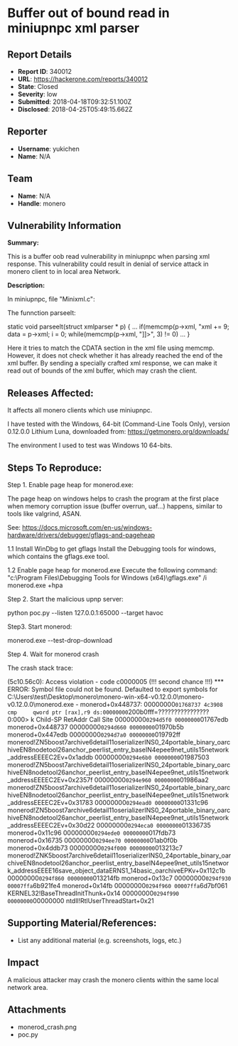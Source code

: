 # Buffer out of bound read in miniupnpc xml parser 

## Report Details
- **Report ID**: 340012
- **URL**: https://hackerone.com/reports/340012
- **State**: Closed
- **Severity**: low
- **Submitted**: 2018-04-18T09:32:51.100Z
- **Disclosed**: 2018-04-25T05:49:15.662Z

## Reporter
- **Username**: yukichen
- **Name**: N/A

## Team
- **Name**: N/A
- **Handle**: monero

## Vulnerability Information
**Summary:**

This is a buffer oob read vulnerability in miniupnpc when parsing xml response. This vulnerability could result in denial of service attack in monero client to in local area Network.

**Description:** 

In miniupnpc, file "Minixml.c":

The funnction parseelt:

static void parseelt(struct xmlparser * p)
{
...
				if(memcmp(p->xml, "<![CDATA[", 9) == 0)		// (1)  Failed to do bound check prior to "memcmp" here
				{
					/* CDATA handling */
					p->xml += 9;
					data = p->xml;
					i = 0;
					while(memcmp(p->xml, "]]>", 3) != 0)
...
}

Here it tries to match the CDATA section in the xml file using memcmp. However, it does not check whether it has already reached the end of the xml buffer. By sending a specially crafted xml response, we can make it read out of bounds of the xml buffer, which may crash the client.


## Releases Affected:

It affects all monero clients which use miniupnpc.

I have tested with the Windows, 64-bit (Command-Line Tools Only), version 0.12.0.0 Lithium Luna, downloaded from:   https://getmonero.org/downloads/

The environment I used to test was Windows 10 64-bits.


## Steps To Reproduce:

Step  1. Enable page heap for monerod.exe:

The page heap on windows helps to crash the program at the first place when memory corruption issue (buffer overrun, uaf...) happens, similar to tools like valgrind, ASAN. 

See:
https://docs.microsoft.com/en-us/windows-hardware/drivers/debugger/gflags-and-pageheap


1.1 Install WinDbg to get gflags
Install the Debugging tools for windows, which contains the gflags.exe tool.

1.2 Enable page heap for monerod.exe
Execute the following command:
"c:\Program Files\Debugging Tools for Windows (x64)\gflags.exe" /i monerod.exe +hpa


Step 2. Start the malicious upnp server:

python poc.py --listen 127.0.0.1:65000 --target havoc


Step3. Start monerod:

monerod.exe --test-drop-download


Step 4. Wait for monerod crash

The crash stack trace:


(5c10.56c0): Access violation - code c0000005 (!!! second chance !!!)
*** ERROR: Symbol file could not be found.  Defaulted to export symbols for C:\Users\test\Desktop\monero\monero-win-x64-v0.12.0.0\monero-v0.12.0.0\monerod.exe - 
monerod+0x448737:
00000000`01768737 4c3908          cmp     qword ptr [rax],r9 ds:00000000`200b0fff=????????????????
0:000> k
Child-SP          RetAddr           Call Site
00000000`0294d5f0 00000000`01767edb monerod+0x448737
00000000`0294d660 00000000`01970b5b monerod+0x447edb
00000000`0294d7a0 00000000`019792ff monerod!ZN5boost7archive6detail11oserializerINS0_24portable_binary_oarchiveEN8nodetool26anchor_peerlist_entry_baseIN4epee9net_utils15network_addressEEEEC2Ev+0x1addb
00000000`0294e6b0 00000000`01987503 monerod!ZN5boost7archive6detail11oserializerINS0_24portable_binary_oarchiveEN8nodetool26anchor_peerlist_entry_baseIN4epee9net_utils15network_addressEEEEC2Ev+0x2357f
00000000`0294e960 00000000`01986aa2 monerod!ZN5boost7archive6detail11oserializerINS0_24portable_binary_oarchiveEN8nodetool26anchor_peerlist_entry_baseIN4epee9net_utils15network_addressEEEEC2Ev+0x31783
00000000`0294ead0 00000000`01331c96 monerod!ZN5boost7archive6detail11oserializerINS0_24portable_binary_oarchiveEN8nodetool26anchor_peerlist_entry_baseIN4epee9net_utils15network_addressEEEEC2Ev+0x30d22
00000000`0294eca0 00000000`01336735 monerod+0x11c96
00000000`0294ede0 00000000`017fdb73 monerod+0x16735
00000000`0294ee70 00000000`01ab0f0b monerod+0x4ddb73
00000000`0294f000 00000000`013213c7 monerod!ZNK5boost7archive6detail11oserializerINS0_24portable_binary_oarchiveEN8nodetool26anchor_peerlist_entry_baseIN4epee9net_utils15network_addressEEEE16save_object_dataERNS1_14basic_oarchiveEPKv+0x112c1b
00000000`0294f860 00000000`013214fb monerod+0x13c7
00000000`0294f930 00007ffa`6b921fe4 monerod+0x14fb
00000000`0294f960 00007ffa`6d7bf061 KERNEL32!BaseThreadInitThunk+0x14
00000000`0294f990 00000000`00000000 ntdll!RtlUserThreadStart+0x21



## Supporting Material/References:

  * List any additional material (e.g. screenshots, logs, etc.)

## Impact

A malicious attacker may crash the monero clients within the same local network area.

## Attachments
- monerod_crash.png
- poc.py
